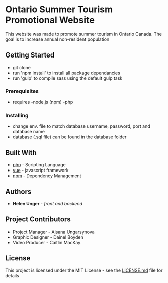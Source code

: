 # Ontario Summer Tourism Promotional Website
This website was made to promote summer tourism in Ontario Canada. The goal is to increase annual non-resident population 

## Getting Started

- git clone
- run 'npm install' to install all package dependancies 
- run 'gulp' to compile sass using the default gulp task

### Prerequisites

- requires -node.js (npm)
           -php

### Installing

- change env. file to match database username, password, port and database name
- database (.sql file) can be found in the database folder

## Built With

* [php](http://www.php.net/) - Scripting Language
* [vue](https://vuejs.org/) - javascript framework
* [npm](https://www.npmjs.com/) - Dependency Management

## Authors

* **Helen Unger** - *front and backend*

## Project Contributors

* Project Manager - Aisana Ungarsynova
* Graphic Designer - Dainel Boyden
* Video Producer - Caitlin MacKay

## License

This project is licensed under the MIT License - see the [LICENSE.md](LICENSE.md) file for details
